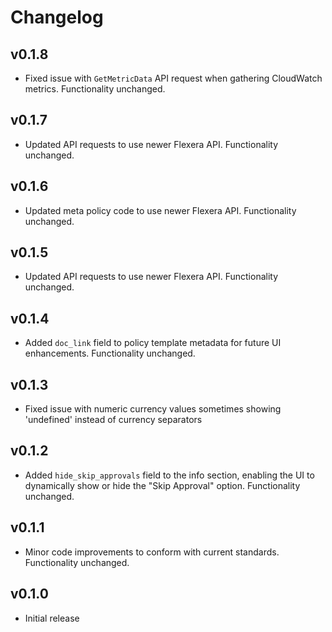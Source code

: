 # Changelog

## v0.1.8

- Fixed issue with `GetMetricData` API request when gathering CloudWatch metrics. Functionality unchanged.

## v0.1.7

- Updated API requests to use newer Flexera API. Functionality unchanged.

## v0.1.6

- Updated meta policy code to use newer Flexera API. Functionality unchanged.

## v0.1.5

- Updated API requests to use newer Flexera API. Functionality unchanged.

## v0.1.4

- Added `doc_link` field to policy template metadata for future UI enhancements. Functionality unchanged.

## v0.1.3

- Fixed issue with numeric currency values sometimes showing 'undefined' instead of currency separators

## v0.1.2

- Added `hide_skip_approvals` field to the info section, enabling the UI to dynamically show or hide the "Skip Approval" option. Functionality unchanged.

## v0.1.1

- Minor code improvements to conform with current standards. Functionality unchanged.

## v0.1.0

- Initial release
